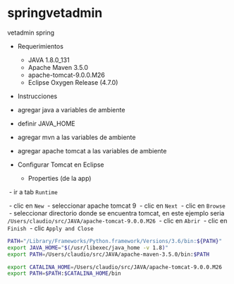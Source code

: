 # springvetadmin
vetadmin spring

- Requerimientos
  - JAVA 1.8.0_131
  - Apache Maven 3.5.0
  - apache-tomcat-9.0.0.M26
  - Eclipse Oxygen Release (4.7.0)
  
 - Instrucciones
  - agregar java a variables de ambiente
  - definir JAVA_HOME
  - agregar mvn a las variables de ambiente
  - agregar apache tomcat a las variables de ambiente

- Configurar Tomcat en Eclipse
  - Properties (de la app)
  
  - ir a tab `Runtime`
  
  - clic en `New`
  - seleccionar apache tomcat 9
  - clic en `Next`
  - clic en `Browse`
  - seleccionar directorio donde se encuentra tomcat, en este ejemplo seria `/Users/claudio/src/JAVA/apache-tomcat-9.0.0.M26`
  - clic en `Abrir`
  - clic en `Finish`
  - clic `Apply and Close`


```sh
PATH="/Library/Frameworks/Python.framework/Versions/3.6/bin:${PATH}"
export JAVA_HOME="$(/usr/libexec/java_home -v 1.8)"
export PATH=/Users/claudio/src/JAVA/apache-maven-3.5.0/bin:$PATH

export CATALINA_HOME=/Users/claudio/src/JAVA/apache-tomcat-9.0.0.M26
export PATH=$PATH:$CATALINA_HOME/bin
```
